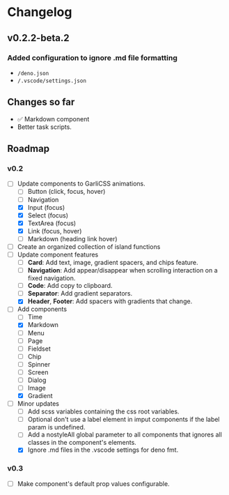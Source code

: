 # Changelog

## v0.2.2-beta.2

### Added configuration to ignore .md file formatting

- `/deno.json`
- `/.vscode/settings.json`

## Changes so far

- ✅ Markdown component
- Better task scripts.

## Roadmap

### v0.2

- [ ] Update components to GarliCSS animations.
  - [ ] Button (click, focus, hover)
  - [ ] Navigation
  - [x] Input (focus)
  - [x] Select (focus)
  - [x] TextArea (focus)
  - [x] Link (focus, hover)
  - [ ] Markdown (heading link hover)
- [ ] Create an organized collection of island functions
- [ ] Update component features
  - [ ] **Card**: Add text, image, gradient spacers, and chips feature.
  - [ ] **Navigation**: Add appear/disappear when scrolling interaction on a
        fixed navigation.
  - [ ] **Code**: Add copy to clipboard.
  - [ ] **Separator**: Add gradient separators.
  - [x] **Header**, **Footer**: Add spacers with gradients that change.
- [ ] Add components
  - [ ] Time
  - [x] Markdown
  - [ ] Menu
  - [ ] Page
  - [ ] Fieldset
  - [ ] Chip
  - [ ] Spinner
  - [ ] Screen
  - [ ] Dialog
  - [ ] Image
  - [x] Gradient
- [ ] Minor updates
  - [ ] Add scss variables containing the css root variables.
  - [ ] Optional don't use a label element in imput components if the label param is undefined.
  - [ ] Add a nostyleAll global parameter to all components that ignores all classes in the component's elements.
  - [x] Ignore .md files in the .vscode settings for deno fmt.

### v0.3

- [ ] Make component's default prop values configurable.
